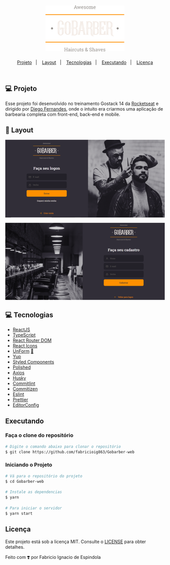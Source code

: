 <h1 align="center">
    <img alt="GoBarber" title="#delicinha" src="./src/assets/logo.svg" width="250px" />
</h1>

<p align="center">
  <a href="#projeto">Projeto</a>&nbsp;&nbsp;&nbsp;|&nbsp;&nbsp;&nbsp;
  <a href="#layout">Layout</a>&nbsp;&nbsp;&nbsp;|&nbsp;&nbsp;&nbsp;
  <a href="#tecnologias">Tecnologias</a>&nbsp;&nbsp;&nbsp;|&nbsp;&nbsp;&nbsp;
  <a href="#executando">Executando</a>&nbsp;&nbsp;&nbsp;|&nbsp;&nbsp;&nbsp;
  <a href="#licença">Licença</a>
</p>
<br>


## 💻 Projeto

Esse projeto foi desenvolvido no treinamento Gostack 14 da [Rocketseat](https://rocketseat.com.br/) e dirigido por [Diego Fernandes](https://github.com/diego3g), onde o intuito era criarmos uma aplicação de barbearia completa com front-end, back-end e mobile.

## 🎨 Layout

<p align="center">
    <img alt="GoBarber" title="#GoBarber" src="./src/assets/Layout-gobarber.png" width="720px" />
</p>

<p align="center">
    <img alt="GoBarber" title="#GoBarber" src="./src/assets/Layout-gobarber-2.png" width="720px" />
</p>

## 💻 Tecnologias

- [ReactJS](https://reactjs.org/)
- [TypeScript](https://www.typescriptlang.org/)
- [React Router DOM](https://reacttraining.com/react-router/)
- [React Icons](https://react-icons.netlify.com/#/)
- [UnForm](https://unform.dev/) [💜](https://rocketseat.com.br/)
- [Yup](https://github.com/jquense/yup)
- [Styled Components](https://styled-components.com/)
- [Polished](https://github.com/styled-components/polished)
- [Axios](https://github.com/axios/axios)
- [Husky](https://github.com/typicode/husky)
- [Commitlint](https://github.com/conventional-changelog/commitlint)
- [Commitizen](https://github.com/commitizen/cz-cli)
- [Eslint](https://eslint.org/)
- [Prettier](https://prettier.io/)
- [EditorConfig](https://editorconfig.org/)

## Executando

### Faça o clone do repositório
```bash
# Digite o comando abaixo para clonar o repositório
$ git clone https://github.com/fabricioig863/Gobarber-web
```

### Iniciando o Projeto

```bash
# Vá para o repositório do projeto
$ cd Gobarber-web

# Instale as dependencias
$ yarn

# Para iniciar o servidor
$ yarn start

```
## Licença

Este projeto está sob a licença MIT. Consulte o [LICENSE](LICENSE.md) para obter detalhes.

Feito com ❣️ por Fabricio Ignacio de Espindola
